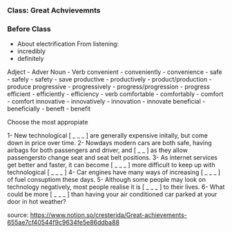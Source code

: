 ### Class: Great Achvievemnts

### Before Class

- About electrification
From listening:
- incredibly
- definitely

Adject - Adver Noun - Verb
convenient - conveniently - convenience -
safe     - safely    - safety   - save
productive - productively - product/production - produce
progressive - progressively - progress/progression - progress
efficient - efficiently - efficiency - verb
comfortable - comfortably - comfort - comfort
innovative - innovatively - innovation - innovate
beneficial - beneficially - beneft - benefit

Choose the most appropiate

1- New technological  [ _ _ _ ] are generally expensive initally, but come down in price over time.
2- Nowdays modern cars are both safe, having airbags for both passengers and driver, and
[ _ _ ] as they allow passengersto change seat and seat belt positions.
3- As internet services get better and faster, it can become [ _ _ _ ] more difficult to keep up with technological
[ _ _ _ ] 
4- Car engines have many ways of increasing [ _ _ _ ] of fuel consuptiom these days.
5- Although some people may look on technology negatively, most people realise it is [ _ _ _ ] to their lives.
6- What could be more [ _ _ _ ] than having your air conditioned car parked at your door in hot weather?












source: https://www.notion.so/cresterida/Great-achievements-655ae7cf40544f9c9634fe5e86ddba88
